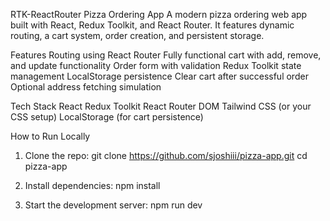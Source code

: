 RTK-ReactRouter Pizza Ordering App
A modern pizza ordering web app built with React, Redux Toolkit, and React Router. It features dynamic routing, a cart system, order creation, and persistent storage.

Features
 Routing using React Router
 Fully functional cart with add, remove, and update functionality
 Order form with validation
 Redux Toolkit state management
 LocalStorage persistence
 Clear cart after successful order
 Optional address fetching simulation


Tech Stack
 React
 Redux Toolkit
 React Router DOM
 Tailwind CSS (or your CSS setup)
 LocalStorage (for cart persistence)


How to Run Locally
1. Clone the repo:
   git clone https://github.com/sjoshiii/pizza-app.git
   cd pizza-app

2. Install dependencies:
   npm install

3. Start the development server:
   npm run dev
